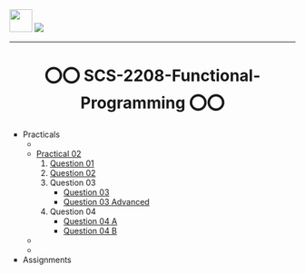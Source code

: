<img src="https://raw.githubusercontent.com/OlegIlyenko/scala-icon/master/scala-icon.png" height="40px" width="40">
</img>
<img src="https://img.shields.io/badge/VSCode-0078D4?style=for-the-badge&logo=visual%20studio%20code&logoColor=white">


<hr>
<center><h1>⭕⭕ SCS-2208-Functional-Programming ⭕⭕</h1></center>
<ul type="square">
<li>Practicals
<ul>
<li><a style="color:white">Practical 01</a></li>
<li><a href="https://github.com/DinushanVimukthi/SCS-2204---Functional-Programming/tree/main/Practical%2002">Practical 02</a>
    <ol>
    <li>
    <a href="https://github.com/DinushanVimukthi/SCS-2204---Functional-Programming/blob/main/Practical%2002/Code/q1.scala">Question 01</a>
    </li>
    <li>
    <a href="https://github.com/DinushanVimukthi/SCS-2204---Functional-Programming/blob/main/Practical%2002/Code/q2.md">Question 02</a>
    </li>
    <li>Question 03
    <br>
    <ul>
    <li><a href="https://github.com/DinushanVimukthi/SCS-2204---Functional-Programming/blob/main/Practical%2002/Code/q3.scala">Question 03 </a>
    </li>
    <li><a href="https://github.com/DinushanVimukthi/SCS-2204---Functional-Programming/blob/main/Practical%2002/Code/q3_advance.scala">Question 03 Advanced</a>
    </li>
    </ul>
    <li>Question 04
    <br>
    <ul>
    <li><a href="https://github.com/DinushanVimukthi/SCS-2204---Functional-Programming/blob/main/Practical%2002/Code/q4_a.scala">Question 04 A</a>
    </li>
    <li><a href="https://github.com/DinushanVimukthi/SCS-2204---Functional-Programming/blob/main/Practical%2002/Code/q4_b.scala">Question 04 B</a>
    </li>
    </ul>
    </li>
    </ol>
</li>
<li><a style="color:white">Practical 03</a></li>
<li><a style="color:white">Practical 04</a></li>
</ul>
</li>
<li>Assignments</li>
</ul>

